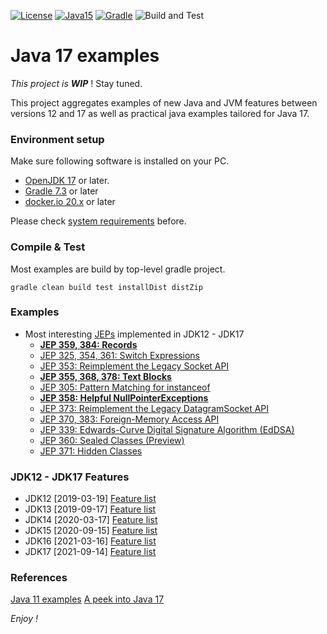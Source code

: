[![License](https://img.shields.io/badge/License-Apache%202.0-blue.svg)](https://opensource.org/licenses/Apache-2.0)
[![Java15](https://img.shields.io/badge/java-17-blue)](https://img.shields.io/badge/java-17-blue)
[![Gradle](https://img.shields.io/badge/gradle-v7-blue)](https://img.shields.io/badge/gradle-v7-blue)
![Build and Test](https://github.com/jveverka/java-17-examples/workflows/Build%20and%20Test/badge.svg)

# Java 17 examples

*This project is __WIP__* ! Stay tuned.

This project aggregates examples of new Java and JVM features between versions 12 and 17 
as well as practical java examples tailored for Java 17.

### Environment setup
Make sure following software is installed on your PC.
* [OpenJDK 17](https://adoptium.net/releases.html?variant=openjdk17&jvmVariant=hotspot) or later.
* [Gradle 7.3](https://gradle.org/install/) or later
* [docker.io 20.x](https://www.docker.com/) or later 

Please check [system requirements](docs/system-requirements.md) before. 

### Compile & Test
Most examples are build by top-level gradle project.
```
gradle clean build test installDist distZip
```

### Examples
* Most interesting [JEPs](http://openjdk.java.net/jeps/1) implemented in JDK12 - JDK17
  * [__JEP 359, 384: Records__](jep-examples/jep-384_records)
  * [JEP 325, 354, 361: Switch Expressions](https://openjdk.java.net/jeps/361)
  * [JEP 353: Reimplement the Legacy Socket API](https://openjdk.java.net/jeps/353)
  * [__JEP 355, 368, 378: Text Blocks__](jep-examples/jep-378_text-blocks)
  * [JEP 305: Pattern Matching for instanceof](https://openjdk.java.net/jeps/305)
  * [__JEP 358: Helpful NullPointerExceptions__](jep-examples/jep-358_helpful-npe)
  * [JEP 373: Reimplement the Legacy DatagramSocket API](https://openjdk.java.net/jeps/373)
  * [JEP 370, 383: Foreign-Memory Access API](https://openjdk.java.net/jeps/383)
  * [JEP 339: Edwards-Curve Digital Signature Algorithm (EdDSA)](https://openjdk.java.net/jeps/339)
  * [JEP 360: Sealed Classes (Preview)](https://openjdk.java.net/jeps/360)
  * [JEP 371: Hidden Classes](https://openjdk.java.net/jeps/371)

### JDK12 - JDK17 Features
* JDK12 [2019-03-19] [Feature list](https://openjdk.java.net/projects/jdk/12/)
* JDK13 [2019-09-17] [Feature list](https://openjdk.java.net/projects/jdk/13/)
* JDK14 [2020-03-17] [Feature list](https://openjdk.java.net/projects/jdk/14/)
* JDK15 [2020-09-15] [Feature list](https://openjdk.java.net/projects/jdk/15/)
* JDK16 [2021-03-16] [Feature list](https://openjdk.java.net/projects/jdk/16/)
* JDK17 [2021-09-14] [Feature list](https://openjdk.java.net/projects/jdk/17/)

### References
[Java 11 examples](https://github.com/jveverka/java-11-examples) 
[A peek into Java 17](https://blogs.oracle.com/javamagazine/java-runtime-encapsulation-internals)

_Enjoy !_ 
